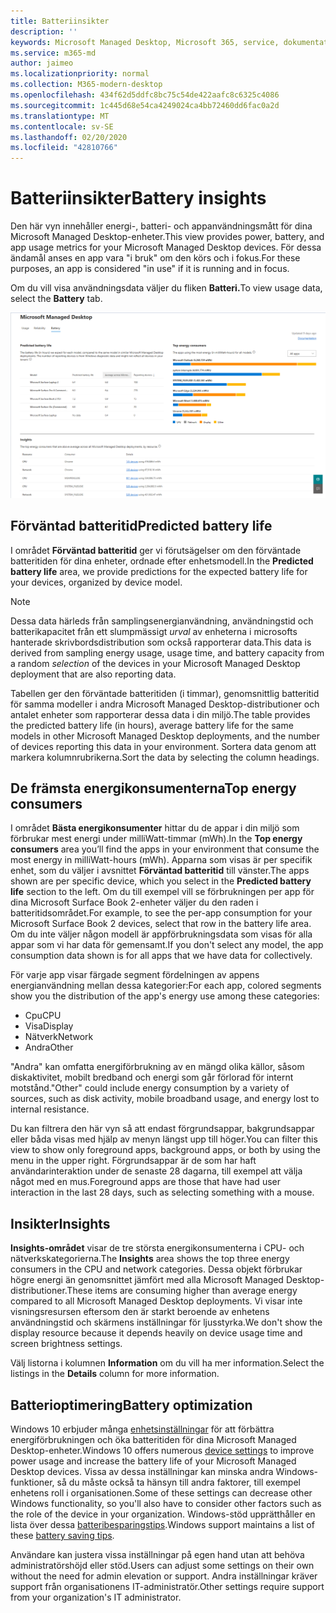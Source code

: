 ```yaml
---
title: Batteriinsikter
description: ''
keywords: Microsoft Managed Desktop, Microsoft 365, service, dokumentation
ms.service: m365-md
author: jaimeo
ms.localizationpriority: normal
ms.collection: M365-modern-desktop
ms.openlocfilehash: 434f62d5ddfc8bc75c54de422aafc8c6325c4086
ms.sourcegitcommit: 1c445d68e54ca4249024ca4bb72460dd6fac0a2d
ms.translationtype: MT
ms.contentlocale: sv-SE
ms.lasthandoff: 02/20/2020
ms.locfileid: "42810766"
---
```

# <a name="battery-insights"></a><span data-ttu-id="ddc57-103">Batteriinsikter</span><span class="sxs-lookup"><span data-stu-id="ddc57-103">Battery insights</span></span>
<span data-ttu-id="ddc57-104">Den här vyn innehåller energi-, batteri- och appanvändningsmått för dina Microsoft Managed Desktop-enheter.</span><span class="sxs-lookup"><span data-stu-id="ddc57-104">This view provides power, battery, and app usage metrics for your Microsoft Managed Desktop devices.</span></span> <span data-ttu-id="ddc57-105">För dessa ändamål anses en app vara "i bruk" om den körs och i fokus.</span><span class="sxs-lookup"><span data-stu-id="ddc57-105">For these purposes, an app is considered "in use" if it is running and in focus.</span></span>

<span data-ttu-id="ddc57-106">Om du vill visa användningsdata väljer du fliken **Batteri.**</span><span class="sxs-lookup"><span data-stu-id="ddc57-106">To view usage data, select the **Battery** tab.</span></span>

![Batteriruta: förväntad batteritid per enhetsmodell i övre vänstra, övre energikonsumenter (efter app) i övre högra, insikter tabell över botten.](../../media/insights_battery.png)

## <a name="predicted-battery-life"></a><span data-ttu-id="ddc57-109">Förväntad batteritid</span><span class="sxs-lookup"><span data-stu-id="ddc57-109">Predicted battery life</span></span>

<span data-ttu-id="ddc57-110">I området **Förväntad batteritid** ger vi förutsägelser om den förväntade batteritiden för dina enheter, ordnade efter enhetsmodell.</span><span class="sxs-lookup"><span data-stu-id="ddc57-110">In the **Predicted battery life** area, we provide predictions for the expected battery life for your devices, organized by device model.</span></span>

> [!NOTE]
> <span data-ttu-id="ddc57-111">Dessa data härleds från samplingsenergianvändning, användningstid och batterikapacitet från ett slumpmässigt <em>urval</em> av enheterna i microsofts hanterade skrivbordsdistribution som också rapporterar data.</span><span class="sxs-lookup"><span data-stu-id="ddc57-111">This data is derived from sampling energy usage, usage time, and battery capacity from a random <em>selection</em> of the devices in your Microsoft Managed Desktop deployment that are also reporting data.</span></span>

<span data-ttu-id="ddc57-112">Tabellen ger den förväntade batteritiden (i timmar), genomsnittlig batteritid för samma modeller i andra Microsoft Managed Desktop-distributioner och antalet enheter som rapporterar dessa data i din miljö.</span><span class="sxs-lookup"><span data-stu-id="ddc57-112">The table provides the predicted battery life (in hours), average battery life for the same models in other Microsoft Managed Desktop deployments, and the number of devices reporting this data in your environment.</span></span> <span data-ttu-id="ddc57-113">Sortera data genom att markera kolumnrubrikerna.</span><span class="sxs-lookup"><span data-stu-id="ddc57-113">Sort the data by selecting the column headings.</span></span>



## <a name="top-energy-consumers"></a><span data-ttu-id="ddc57-114">De främsta energikonsumenterna</span><span class="sxs-lookup"><span data-stu-id="ddc57-114">Top energy consumers</span></span>

<span data-ttu-id="ddc57-115">I området **Bästa energikonsumenter** hittar du de appar i din miljö som förbrukar mest energi under milliWatt-timmar (mWh).</span><span class="sxs-lookup"><span data-stu-id="ddc57-115">In the **Top energy consumers** area you’ll find the apps in your environment that consume the most energy in milliWatt-hours (mWh).</span></span> <span data-ttu-id="ddc57-116">Apparna som visas är per specifik enhet, som du väljer i avsnittet **Förväntad batteritid** till vänster.</span><span class="sxs-lookup"><span data-stu-id="ddc57-116">The apps shown are per specific device, which you select in the **Predicted battery life** section to the left.</span></span> <span data-ttu-id="ddc57-117">Om du till exempel vill se förbrukningen per app för dina Microsoft Surface Book 2-enheter väljer du den raden i batteritidsområdet.</span><span class="sxs-lookup"><span data-stu-id="ddc57-117">For example, to see the per-app consumption for your Microsoft Surface Book 2 devices, select that row in the battery life area.</span></span> <span data-ttu-id="ddc57-118">Om du inte väljer någon modell är appförbrukningsdata som visas för alla appar som vi har data för gemensamt.</span><span class="sxs-lookup"><span data-stu-id="ddc57-118">If you don't select any model, the app consumption data shown is for all apps that we have data for collectively.</span></span>

 <span data-ttu-id="ddc57-119">För varje app visar färgade segment fördelningen av appens energianvändning mellan dessa kategorier:</span><span class="sxs-lookup"><span data-stu-id="ddc57-119">For each app, colored segments show you the distribution of the app's energy use among these categories:</span></span>

- <span data-ttu-id="ddc57-120">Cpu</span><span class="sxs-lookup"><span data-stu-id="ddc57-120">CPU</span></span>
- <span data-ttu-id="ddc57-121">Visa</span><span class="sxs-lookup"><span data-stu-id="ddc57-121">Display</span></span>
- <span data-ttu-id="ddc57-122">Nätverk</span><span class="sxs-lookup"><span data-stu-id="ddc57-122">Network</span></span>
- <span data-ttu-id="ddc57-123">Andra</span><span class="sxs-lookup"><span data-stu-id="ddc57-123">Other</span></span>

<span data-ttu-id="ddc57-124">"Andra" kan omfatta energiförbrukning av en mängd olika källor, såsom diskaktivitet, mobilt bredband och energi som går förlorad för internt motstånd.</span><span class="sxs-lookup"><span data-stu-id="ddc57-124">"Other" could include energy consumption by a variety of sources, such as disk activity, mobile broadband usage, and energy lost to internal resistance.</span></span> 

<span data-ttu-id="ddc57-125">Du kan filtrera den här vyn så att endast förgrundsappar, bakgrundsappar eller båda visas med hjälp av menyn längst upp till höger.</span><span class="sxs-lookup"><span data-stu-id="ddc57-125">You can filter this view to show only foreground apps, background apps, or both by using the menu in the upper right.</span></span> <span data-ttu-id="ddc57-126">Förgrundsappar är de som har haft användarinteraktion under de senaste 28 dagarna, till exempel att välja något med en mus.</span><span class="sxs-lookup"><span data-stu-id="ddc57-126">Foreground apps are those that have had user interaction in the last 28 days, such as selecting something with a mouse.</span></span>

## <a name="insights"></a><span data-ttu-id="ddc57-127">Insikter</span><span class="sxs-lookup"><span data-stu-id="ddc57-127">Insights</span></span>

<span data-ttu-id="ddc57-128">**Insights-området** visar de tre största energikonsumenterna i CPU- och nätverkskategorierna.</span><span class="sxs-lookup"><span data-stu-id="ddc57-128">The **Insights** area shows the top three energy consumers in the CPU and network categories.</span></span> <span data-ttu-id="ddc57-129">Dessa objekt förbrukar högre energi än genomsnittet jämfört med alla Microsoft Managed Desktop-distributioner.</span><span class="sxs-lookup"><span data-stu-id="ddc57-129">These items are consuming higher than average energy compared to all Microsoft Managed Desktop deployments.</span></span> <span data-ttu-id="ddc57-130">Vi visar inte visningsresursen eftersom den är starkt beroende av enhetens användningstid och skärmens inställningar för ljusstyrka.</span><span class="sxs-lookup"><span data-stu-id="ddc57-130">We don't show the display resource because it depends heavily on device usage time and screen brightness settings.</span></span> 

<span data-ttu-id="ddc57-131">Välj listorna i kolumnen **Information** om du vill ha mer information.</span><span class="sxs-lookup"><span data-stu-id="ddc57-131">Select the listings in the **Details** column for more information.</span></span>

## <a name="battery-optimization"></a><span data-ttu-id="ddc57-132">Batterioptimering</span><span class="sxs-lookup"><span data-stu-id="ddc57-132">Battery optimization</span></span>

<span data-ttu-id="ddc57-133">Windows 10 erbjuder många [enhetsinställningar](https://support.microsoft.com/help/20443/windows-10-battery-saving-tips) för att förbättra energiförbrukningen och öka batteritiden för dina Microsoft Managed Desktop-enheter.</span><span class="sxs-lookup"><span data-stu-id="ddc57-133">Windows 10 offers numerous [device settings](https://support.microsoft.com/help/20443/windows-10-battery-saving-tips) to improve power usage and increase the battery life of your Microsoft Managed Desktop devices.</span></span> <span data-ttu-id="ddc57-134">Vissa av dessa inställningar kan minska andra Windows-funktioner, så du måste också ta hänsyn till andra faktorer, till exempel enhetens roll i organisationen.</span><span class="sxs-lookup"><span data-stu-id="ddc57-134">Some of these settings can decrease other Windows functionality, so you'll also have to consider other factors such as the role of the device in your organization.</span></span> <span data-ttu-id="ddc57-135">Windows-stöd upprätthåller en lista över dessa [batteribesparingstips](https://support.microsoft.com/help/20443/windows-10-battery-saving-tips).</span><span class="sxs-lookup"><span data-stu-id="ddc57-135">Windows support maintains a list of these [battery saving tips](https://support.microsoft.com/help/20443/windows-10-battery-saving-tips).</span></span>

<span data-ttu-id="ddc57-136">Användare kan justera vissa inställningar på egen hand utan att behöva administratörshöjd eller stöd.</span><span class="sxs-lookup"><span data-stu-id="ddc57-136">Users can adjust some settings on their own without the need for admin elevation or support.</span></span> <span data-ttu-id="ddc57-137">Andra inställningar kräver support från organisationens IT-administratör.</span><span class="sxs-lookup"><span data-stu-id="ddc57-137">Other settings require support from your organization's IT administrator.</span></span>
